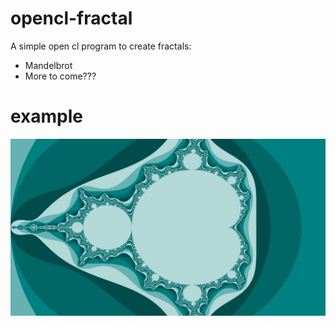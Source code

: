 # opencl-fractal
A simple open cl program to create fractals: 
  * Mandelbrot
  * More to come???

# example
![](/test.png)
